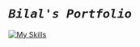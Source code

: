 # *`Bilal's Portfolio`*



[![My Skills](https://skillicons.dev/icons?i=html,css)](https://skillicons.dev)

